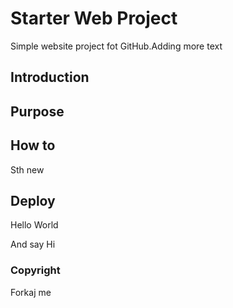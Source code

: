 # Starter Web Project

Simple website project fot GitHub.Adding more text

## Introduction

## Purpose

## How to

Sth new

## Deploy

Hello World

And say Hi

### Copyright

Forkaj me 